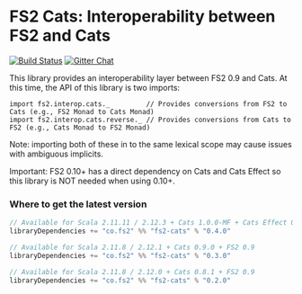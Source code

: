 FS2 Cats: Interoperability between FS2 and Cats
===============================================

[![Build Status](https://travis-ci.org/functional-streams-for-scala/fs2-cats.svg?branch=master)](http://travis-ci.org/functional-streams-for-scala/fs2-cats)
[![Gitter Chat](https://badges.gitter.im/functional-streams-for-scala/fs2.svg)](https://gitter.im/functional-streams-for-scala/fs2)

This library provides an interoperability layer between FS2 0.9 and Cats. At this time, the API of this library is two imports:

    import fs2.interop.cats._         // Provides conversions from FS2 to Cats (e.g., FS2 Monad to Cats Monad)
    import fs2.interop.cats.reverse._ // Provides conversions from Cats to FS2 (e.g., Cats Monad to FS2 Monad)

Note: importing both of these in to the same lexical scope may cause issues with ambiguous implicits.

Important: FS2 0.10+ has a direct dependency on Cats and Cats Effect so this library is NOT needed when using 0.10+.

### <a id="getit"></a> Where to get the latest version ###

```scala
// Available for Scala 2.11.11 / 2.12.3 + Cats 1.0.0-MF + Cats Effect 0.4 + FS2 0.9
libraryDependencies += "co.fs2" %% "fs2-cats" % "0.4.0"

// Available for Scala 2.11.8 / 2.12.1 + Cats 0.9.0 + FS2 0.9
libraryDependencies += "co.fs2" %% "fs2-cats" % "0.3.0"

// Available for Scala 2.11.8 / 2.12.0 + Cats 0.8.1 + FS2 0.9
libraryDependencies += "co.fs2" %% "fs2-cats" % "0.2.0"
```

